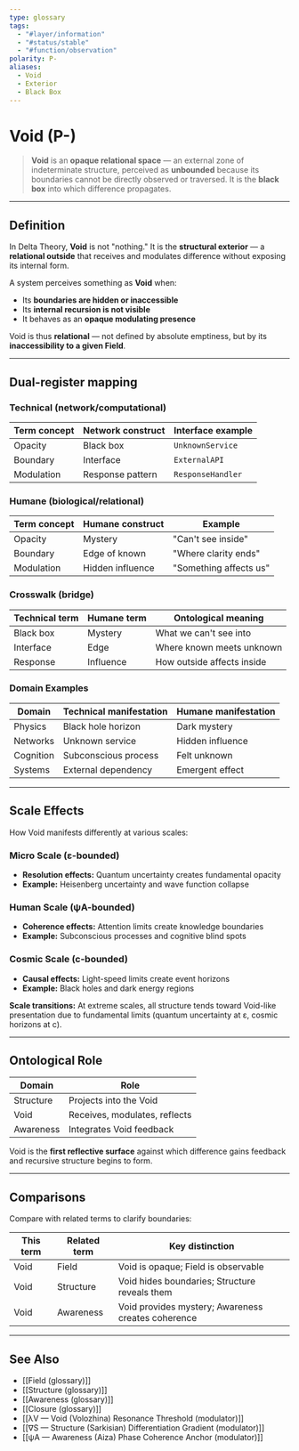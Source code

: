 ```yaml
---
type: glossary
tags:
  - "#layer/information"
  - "#status/stable"
  - "#function/observation"
polarity: P-
aliases:
  - Void
  - Exterior
  - Black Box
---
```


# Void (P-)

> **Void** is an **opaque relational space** — an external zone of indeterminate structure, perceived as **unbounded** because its boundaries cannot be directly observed or traversed. It is the **black box** into which difference propagates.

---

## Definition

In Delta Theory, **Void** is not "nothing." It is the **structural exterior** — a **relational outside** that receives and modulates difference without exposing its internal form.

A system perceives something as **Void** when:
- Its **boundaries are hidden or inaccessible**
- Its **internal recursion is not visible**
- It behaves as an **opaque modulating presence**

Void is thus **relational** — not defined by absolute emptiness, but by its **inaccessibility to a given Field**.

---

## Dual‑register mapping

### Technical (network/computational)

| Term concept | Network construct | Interface example |
|-------------|------------------|-------------------|
| Opacity | Black box | `UnknownService` |
| Boundary | Interface | `ExternalAPI` |
| Modulation | Response pattern | `ResponseHandler` |

### Humane (biological/relational)

| Term concept | Humane construct | Example |
|-------------|------------------|----------|
| Opacity | Mystery | "Can't see inside" |
| Boundary | Edge of known | "Where clarity ends" |
| Modulation | Hidden influence | "Something affects us" |

### Crosswalk (bridge)

| Technical term | Humane term | Ontological meaning |
|---------------|-------------|-------------------|
| Black box | Mystery | What we can't see into |
| Interface | Edge | Where known meets unknown |
| Response | Influence | How outside affects inside |

### Domain Examples

| Domain | Technical manifestation | Humane manifestation |
|--------|------------------------|---------------------|
| Physics | Black hole horizon | Dark mystery |
| Networks | Unknown service | Hidden influence |
| Cognition | Subconscious process | Felt unknown |
| Systems | External dependency | Emergent effect |

---

## Scale Effects

How Void manifests differently at various scales:

### Micro Scale (ε-bounded)
- **Resolution effects:** Quantum uncertainty creates fundamental opacity
- **Example:** Heisenberg uncertainty and wave function collapse

### Human Scale (ψA-bounded)
- **Coherence effects:** Attention limits create knowledge boundaries
- **Example:** Subconscious processes and cognitive blind spots

### Cosmic Scale (c-bounded)
- **Causal effects:** Light-speed limits create event horizons
- **Example:** Black holes and dark energy regions

**Scale transitions:** At extreme scales, all structure tends toward Void-like presentation due to fundamental limits (quantum uncertainty at ε, cosmic horizons at c).

---

## Ontological Role

| Domain | Role |
|--------|------|
| Structure | Projects into the Void |
| Void | Receives, modulates, reflects |
| Awareness | Integrates Void feedback |

Void is the **first reflective surface** against which difference gains feedback and recursive structure begins to form.

---

## Comparisons

Compare with related terms to clarify boundaries:

| This term | Related term | Key distinction |
|-----------|-------------|----------------|
| Void | Field | Void is opaque; Field is observable |
| Void | Structure | Void hides boundaries; Structure reveals them |
| Void | Awareness | Void provides mystery; Awareness creates coherence |

---

## See Also

- [[Field (glossary)]]
- [[Structure (glossary)]]
- [[Awareness (glossary)]]
- [[Closure (glossary)]]
- [[λV — Void (Volozhina) Resonance Threshold (modulator)]]
- [[∇S — Structure (Sarkisian) Differentiation Gradient (modulator)]]
- [[ψA — Awareness (Aiza) Phase Coherence Anchor (modulator)]]